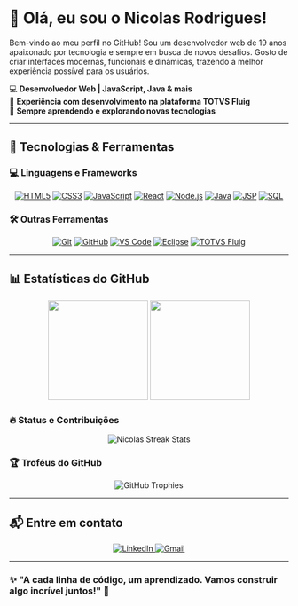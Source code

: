 # 👋 Olá, eu sou o Nicolas Rodrigues!  

Bem-vindo ao meu perfil no GitHub! Sou um desenvolvedor web de 19 anos apaixonado por tecnologia e sempre em busca de novos desafios. Gosto de criar interfaces modernas, funcionais e dinâmicas, trazendo a melhor experiência possível para os usuários.  

💻 **Desenvolvedor Web | JavaScript, Java & mais**  
🚀 **Experiência com desenvolvimento na plataforma TOTVS Fluig**  
🎯 **Sempre aprendendo e explorando novas tecnologias**  

---

## 🚀 Tecnologias & Ferramentas  

### 💻 Linguagens e Frameworks  
<p align="center">
  <a href="https://developer.mozilla.org/pt-BR/docs/Web/HTML"><img src="https://skillicons.dev/icons?i=html" alt="HTML5"/></a>
  <a href="https://developer.mozilla.org/pt-BR/docs/Web/CSS"><img src="https://skillicons.dev/icons?i=css" alt="CSS3"/></a>
  <a href="https://developer.mozilla.org/pt-BR/docs/Web/JavaScript"><img src="https://skillicons.dev/icons?i=js" alt="JavaScript"/></a>
  <a href="https://react.dev/"><img src="https://skillicons.dev/icons?i=react" alt="React"/></a>
  <a href="https://nodejs.org/en"><img src="https://skillicons.dev/icons?i=nodejs" alt="Node.js"/></a>
  <a href="https://www.java.com/pt-BR/"><img src="https://skillicons.dev/icons?i=java" alt="Java"/></a>
  <a href="https://www.oracle.com/java/technologies/jspt.html"><img src="https://img.shields.io/badge/Java%20JSP-blue?style=for-the-badge&logo=java" alt="JSP"/></a>
  <a href="https://www.mysql.com/"><img src="https://skillicons.dev/icons?i=mysql" alt="SQL"/></a>
</p>

### 🛠️ Outras Ferramentas  
<p align="center">
  <a href="https://git-scm.com/"><img src="https://skillicons.dev/icons?i=git" alt="Git"/></a>
  <a href="https://github.com/"><img src="https://skillicons.dev/icons?i=github" alt="GitHub"/></a>
  <a href="https://code.visualstudio.com/"><img src="https://skillicons.dev/icons?i=vscode" alt="VS Code"/></a>
  <a href="https://www.eclipse.org/"><img src="https://img.shields.io/badge/Eclipse%20IDE-2C2255?style=for-the-badge&logo=eclipse" alt="Eclipse"/></a>
  <a href="https://fluig.totvs.com/"><img src="https://img.shields.io/badge/TOTVS%20Fluig-0085CA?style=for-the-badge" alt="TOTVS Fluig"/></a>
</p>

---

## 📊 Estatísticas do GitHub  
<div align="center">
  <img height="180em" src="https://github-readme-stats.vercel.app/api?username=NicolasRAlve&show_icons=true&theme=radical&include_all_commits=true&count_private=true"/>
  <img height="180em" src="https://github-readme-stats.vercel.app/api/top-langs/?username=NicolasRAlve&layout=compact&langs_count=7&theme=radical"/>
</div>

### 🔥 Status e Contribuições  
<div align="center">
  <img src="https://github-readme-streak-stats.herokuapp.com/?user=NicolasRAlve&theme=radical" alt="Nicolas Streak Stats"/>
</div>

### 🏆 Troféus do GitHub  
<div align="center">
  <img src="https://github-profile-trophy.vercel.app/?username=NicolasRAlve&theme=radical&margin-w=10&row=1&column=6" alt="GitHub Trophies"/>
</div>

---

## 📬 Entre em contato  
<p align="center">
  <a href="https://www.linkedin.com/in/nicolas-rodrigues-developer">
    <img src="https://img.shields.io/badge/LinkedIn-0077B5?style=for-the-badge&logo=linkedin&logoColor=white" alt="LinkedIn">
  </a>
  <a href="mailto:nrodriguesalves05@gmail.com">
    <img src="https://img.shields.io/badge/Gmail-D14836?style=for-the-badge&logo=gmail&logoColor=white" alt="Gmail">
  </a>
</p>

---

### ✨ "A cada linha de código, um aprendizado. Vamos construir algo incrível juntos!" 🚀
